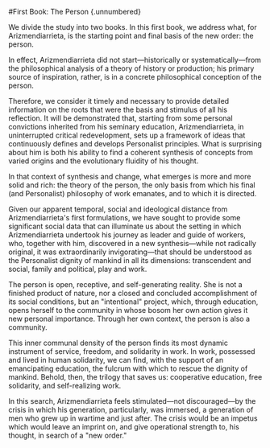
#First Book: The Person {.unnumbered}

We divide the study into two books. In this first book, we address what, for Arizmendiarrieta, is the starting point and final basis of the new order: the person.

In effect, Arizmendiarrieta did not start—historically or systematically—from the philosophical analysis of a theory of history or production; his primary source of inspiration, rather, is in a concrete philosophical conception of the person.

Therefore, we consider it timely and necessary to provide detailed information on the roots that were the basis and stimulus of all his reflection. It will be demonstrated that, starting from some personal convictions inherited from his seminary education, Arizmendiarrieta, in uninterrupted critical redevelopment, sets up a framework of ideas that continuously defines and develops Personalist principles. What is surprising about him is both his ability to find a coherent synthesis of concepts from varied origins and the evolutionary fluidity of his thought.

In that context of synthesis and change, what emerges is more and more solid and rich: the theory of the person, the only basis from which his final (and Personalist) philosophy of work emanates, and to which it is directed.

Given our apparent temporal, social and ideological distance from Arizmendiarrieta's first formulations, we have sought to provide some significant social data that can illuminate us about the setting in which Arizmendiarrieta undertook his journey as leader and guide of workers, who, together with him, discovered in a new synthesis—while not radically original, it was extraordinarily invigorating—that should be understood as the Personalist dignity of mankind in all its dimensions: transcendent and social, family and political, play and work.

The person is open, receptive, and self-generating reality. She is not a finished product of nature, nor a closed and concluded accomplishment of its social conditions, but an "intentional" project, which, through education, opens herself to the community in whose bosom her own action gives it new personal importance. Through her own context, the person is also a community.

This inner communal density of the person finds its most dynamic instrument of service, freedom, and solidarity in work. In work, possessed and lived in human solidarity, we can find, with the support of an emancipating education, the fulcrum with which to rescue the dignity of mankind. Behold, then, the trilogy that saves us: cooperative education, free solidarity, and self-realizing work.

In this search, Arizmendiarrieta feels stimulated—not discouraged—by the crisis in which his generation, particularly, was immersed, a generation of men who grew up in wartime and just after. The crisis would be an impetus which would leave an imprint on, and give operational strength to, his thought, in search of a "new order."
